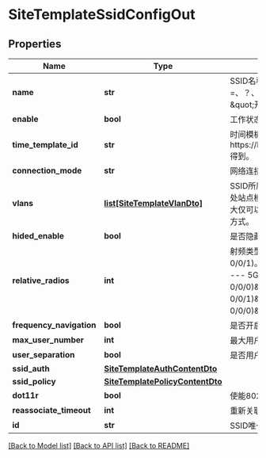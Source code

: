 # SiteTemplateSsidConfigOut

## Properties
Name | Type | Description | Notes
------------ | ------------- | ------------- | -------------
**name** | **str** | SSID名称。长度为1~32字节（UTF-8编码），不能包含特殊符号&amp;、&#x3D;、？、#、%、+。当以空格开头或结尾时，最大长度减少2字节；当以\&quot;开头时，最大长度减少1字节。 | 
**enable** | **bool** | 工作状态开启。 | 
**time_template_id** | **str** | 时间模板ID。时间模板可以通过第三方开放接口https://host:port/controller/campus/v3/networkconfig/timetemplate得到。 | [optional] 
**connection_mode** | **str** | 网络连接方式，大小写敏感，前后不能有空格，且不能含有全角字符。 | 
**vlans** | [**list[SiteTemplateVlanDto]**](SiteTemplateVlanDto.md) | SSID所属的VLAN配置信息。站点模板与站点配置的AP SSID不同，此处站点模板的同一SSID所属VLAN不支持按照标签进行差异化配置，最大仅可以配置一个SiteTemplateVlanDto对象，考虑后续扩展，采用数组方式。 | [optional] 
**hided_enable** | **bool** | 是否隐藏SSID。 | 
**relative_radios** | **int** | 射频类型。 1 --- 2.4G(wlan-radio 0/0/0)。 2 --- 5G(wlan-radio 0/0/1)。 3 --- 2.4G(wlan-radio 0/0/0)&amp;5G(wlan-radio 0/0/1)。 4 --- 5G(wlan-radio 0/0/2)。 5 --- 2.4G(wlan-radio 0/0/0)&amp;5G(wlan-radio 0/0/2)。 6 --- 5G(wlan-radio 0/0/1)&amp;5G(wlan-radio 0/0/2)。 7 --- 2.4G(wlan-radio 0/0/0)&amp;5G(wlan-radio 0/0/1)&amp;5G(wlan-radio 0/0/2)。 | 
**frequency_navigation** | **bool** | 是否开启频谱导航。 | [optional] 
**max_user_number** | **int** | 最大用户数。 | 
**user_separation** | **bool** | 是否用户隔离。 | 
**ssid_auth** | [**SiteTemplateAuthContentDto**](SiteTemplateAuthContentDto.md) |  | 
**ssid_policy** | [**SiteTemplatePolicyContentDto**](SiteTemplatePolicyContentDto.md) |  | [optional] 
**dot11r** | **bool** | 使能802.11r快速漫游功能。 | [optional] 
**reassociate_timeout** | **int** | 重新关联的超时时间，单位为秒。 | [optional] 
**id** | **str** | SSID唯一标识。 | [optional] 

[[Back to Model list]](../README.md#documentation-for-models) [[Back to API list]](../README.md#documentation-for-api-endpoints) [[Back to README]](../README.md)


